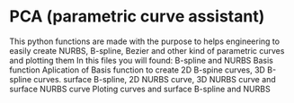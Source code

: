 # PCA (parametric curve assistant)
This python functions are made with the purpose to helps engineering to easily create NURBS, B-spline, Bezier and other kind of parametric curves and plotting them
In this files you will found:
B-spline and NURBS Basis function
Aplication of Basis function to create 2D B-spine curves, 3D B-spline curves. surface B-spline, 2D NURBS curve, 3D NURBS curve
and surface NURBS curve
Ploting curves and surface B-spline and NURBS
